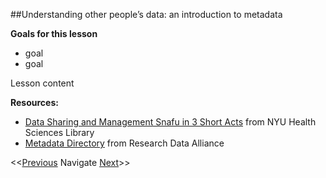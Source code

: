 ##Understanding other people’s data: an introduction to metadata

**Goals for this lesson**

* goal
* goal

Lesson content


**Resources:**

* [Data Sharing and Management Snafu in 3 Short Acts](https://www.youtube.com/watch?v=N2zK3sAtr-4) from NYU Health Sciences Library
* [Metadata Directory](http://rd-alliance.github.io/metadata-directory/) from Research Data Alliance

<<[Previous](https://github.com/cbahlai/OSRR_course/blob/master/03_skills_for_open_sci.md)  Navigate [Next](https://github.com/cbahlai/OSRR_course/blob/master/05_data_creation_authorship.md)>>

